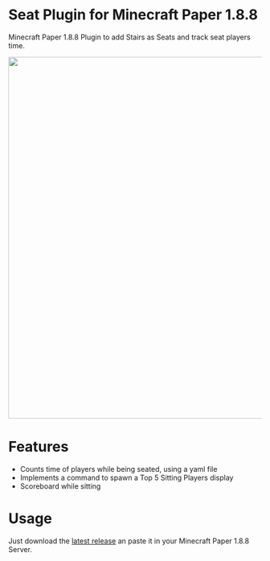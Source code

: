 # Seat Plugin for Minecraft Paper 1.8.8
Minecraft Paper 1.8.8 Plugin to add Stairs as Seats and track seat players time.

<p align="center">
  <img width="720" src="https://github.com/FireLion137/SeatPlugin1_8/assets/55352707/9dc5b5fa-6b5a-47e8-a23c-13c9a017d63a">
</p>

# Features
+ Counts time of players while being seated, using a yaml file
+ Implements a command to spawn a Top 5 Sitting Players display
+ Scoreboard while sitting

# Usage
Just download the [latest release](https://github.com/FireLion137/SeatPlugin1_8/releases/latest) an paste it in your Minecraft Paper 1.8.8 Server.
